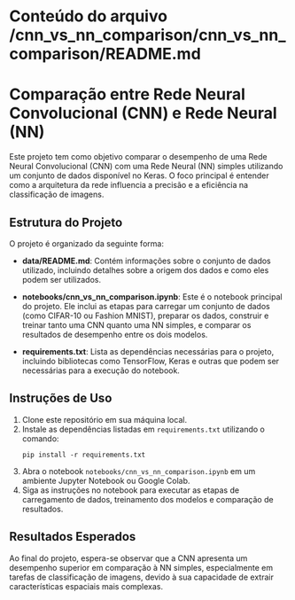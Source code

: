 # Conteúdo do arquivo /cnn_vs_nn_comparison/cnn_vs_nn_comparison/README.md

# Comparação entre Rede Neural Convolucional (CNN) e Rede Neural (NN)

Este projeto tem como objetivo comparar o desempenho de uma Rede Neural Convolucional (CNN) com uma Rede Neural (NN) simples utilizando um conjunto de dados disponível no Keras. O foco principal é entender como a arquitetura da rede influencia a precisão e a eficiência na classificação de imagens.

## Estrutura do Projeto

O projeto é organizado da seguinte forma:

- **data/README.md**: Contém informações sobre o conjunto de dados utilizado, incluindo detalhes sobre a origem dos dados e como eles podem ser utilizados.
  
- **notebooks/cnn_vs_nn_comparison.ipynb**: Este é o notebook principal do projeto. Ele inclui as etapas para carregar um conjunto de dados (como CIFAR-10 ou Fashion MNIST), preparar os dados, construir e treinar tanto uma CNN quanto uma NN simples, e comparar os resultados de desempenho entre os dois modelos.

- **requirements.txt**: Lista as dependências necessárias para o projeto, incluindo bibliotecas como TensorFlow, Keras e outras que podem ser necessárias para a execução do notebook.

## Instruções de Uso

1. Clone este repositório em sua máquina local.
2. Instale as dependências listadas em `requirements.txt` utilizando o comando:
   ```
   pip install -r requirements.txt
   ```
3. Abra o notebook `notebooks/cnn_vs_nn_comparison.ipynb` em um ambiente Jupyter Notebook ou Google Colab.
4. Siga as instruções no notebook para executar as etapas de carregamento de dados, treinamento dos modelos e comparação de resultados.

## Resultados Esperados

Ao final do projeto, espera-se observar que a CNN apresenta um desempenho superior em comparação à NN simples, especialmente em tarefas de classificação de imagens, devido à sua capacidade de extrair características espaciais mais complexas.